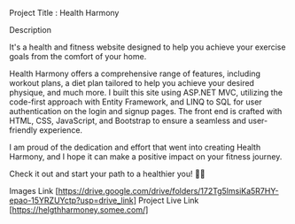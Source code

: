 Project Title : Health Harmony

Description

It's a health and fitness website designed to help you achieve your exercise goals from the comfort of your home.

Health Harmony offers a comprehensive range of features, including workout plans, a diet plan tailored to help you achieve your desired physique, and much more. I built this site using ASP.NET MVC, utilizing the code-first approach with Entity Framework, and LINQ to SQL for user authentication on the login and signup pages. The front end is crafted with HTML, CSS, JavaScript, and Bootstrap to ensure a seamless and user-friendly experience.

I am proud of the dedication and effort that went into creating Health Harmony, and I hope it can make a positive impact on your fitness journey.

Check it out and start your path to a healthier you! 💪✨

Images Link [https://drive.google.com/drive/folders/172Tg5lmsiKa5R7HY-epao-15YRZUYctp?usp=drive_link]
Project Live Link [https://helgthharmoney.somee.com/]
